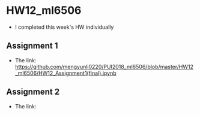 # HW12_ml6506
* I completed this week's HW individually

## Assignment 1 
* The link: https://github.com/mengyunli0220/PUI2018_ml6506/blob/master/HW12_ml6506/HW12_Assignment1(final).ipynb

## Assignment 2
* The link: 

